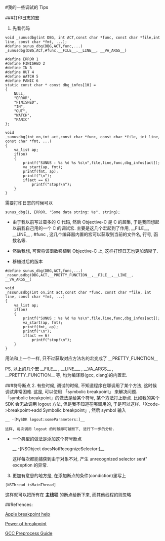 #我的一些调试的 Tips

###打印日志的宏
1. 先看代码

```
void _sunusdbg(int DBG, int ACT,const char *func, const char *file,int line, const char *fmt, ...);
#define sunus_dbg(DBG,ACT,func,...)  _sunusdbg(DBG,ACT,#func,__FILE__,__LINE__, __VA_ARGS__)

#define ERROR 1
#define FINISHED 2
#define IN 3
#define OUT 4
#define WATCH 5
#define	PANIC 6
static const char * const dbg_infos[10] =
{
    NULL,
    "ERROR",
    "FINISHED",
    "IN",
    "OUT",
    "WATCH",
    "PANIC"
};

void
_sunusdbg(int on,int act,const char *func, const char *file, int line, const char *fmt, ...)
{
    va_list ap;
    if(on)
    {
        printf("SUNUS : %s %d %s %s\n",file,line,func,dbg_infos[act]);
        va_start(ap, fmt);
        printf(fmt, ap);
        printf("\n");
        if(act == 6)
            printf("stop!\n");
    }
}

```



需要打印日志的时候可以

```
sunus_dbg(1, ERROR, "Some data string: %s", string);

```

* 由于我以前写过蛮多的 C 代码, 然后 Objective-C 是 C 的超集, 于是我回想起以前我自己用的一个 C 的调试宏. 主要是这几个宏起到了作用, \_\_FILE\_\_,  \_\_LINE\_\_ , #func , 这几个编译器内置的宏可以获取到当前的文件名, 行号, 函数名等.

* 然后我想, 可否将该函数移植到 Objective-C 上, 这样打印日志也更加清晰了.
* 移植过后的版本

```
#define sunus_dbg(DBG,ACT,func,...)  _nssunusdbg(DBG,ACT,__PRETTY_FUNCTION__,__FILE__,__LINE__, __VA_ARGS__)

void
_nssunusdbg(int on,int act,const char *func, const char *file, int line, const char *fmt, ...)
{
    va_list ap;
    if(on)
    {
        printf("SUNUS : %s %d %s %s\n",file,line,func,dbg_infos[act]);
        va_start(ap, fmt);
        printf(fmt, ap);
        printf("\n");
        if(act == 6)
            printf("stop!\n");
    }
}
```

用法和上一个一样, 只不过获取对应方法名的宏变成了 \_\_PRETTY_FUNCTION\_\_

PS, 以上的几个宏 \_\_FILE\_\_ , \_\_LINE_\_\_ , \_\_VA_ARGS\_\_ , \_\_PRETTY_FUNCTION\_\_ 等, 均为编译器(gcc, clang)的内置宏.

###符号断点
2. 有些时候, 调试的时候, 不知道程序在哪调用了某个方法, 这时候调试非常困难. 这是, 可以使用 「symbolic breakpoint」 来解决问题. 「symbolic breakpoint」的做法是给某个符号, 某个方法打上断点. 比如我的某个 SDK 会无故调用 logout 方法, 但是我不知道在哪调用的, 于是可以这样.「Xcode->breakpoint->add Symbolic breakpoint」, 然后 symbol 输入 

    __ -[MySDK logout:someParameters:]__
    
    这样, 每次调用 logout 的时候即可被断下, 进行下一步的分析.
        
 * 一个典型的做法是添加这个符号断点
    
    __ -[NSObject doesNotRecognizeSelector:]__
    
    这样每次都能捕获到由于对象不对, 产生 unrecognized selector sent" exception 的异常.

3. 更加有意思的地方是, 在添加断点的条件(condiction)里写上
```
[NSThread isMainThread]
```
这样就可以把所有在 __主线程__ 的断点给断下来, 而其他线程的则忽略
    
##Refrences:

[Apple breakpoint help](https://developer.apple.com/library/ios/recipes/xcode_help-breakpoint_navigator/articles/adding_a_symbolic_breakpoint.html)

[Power of breakpoint](http://www.albertopasca.it/whiletrue/2013/06/xcode-power-of-breakpoints/)

[GCC Preprocess Guide](https://gcc.gnu.org/onlinedocs/cpp/)


<script src="http://yandex.st/highlightjs/7.3/highlight.min.js"></script>
<link rel="stylesheet" href="http://yandex.st/highlightjs/7.3/styles/github.min.css">
<script>
  hljs.initHighlightingOnLoad();
</script>

